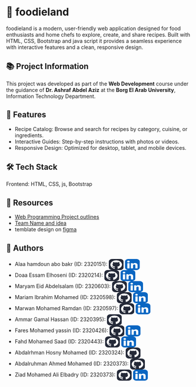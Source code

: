 <h1>🍳 foodieland</h1>
foodieland is a modern, user-friendly web application designed for food enthusiasts and home chefs to explore, create, and share recipes. Built with HTML, CSS, Bootstrap and java script it provides a seamless experience with interactive features and a clean, responsive design.

## 📚 Project Information  
This project was developed as part of the **Web Development** course under the guidance of **Dr. Ashraf Abdel Aziz** at the **Borg El Arab University**, Information Technology Department.

<h2>🚀 Features</h2>
<ul>
  <li>Recipe Catalog: Browse and search for recipes by category, cuisine, or ingredients.</li>
  <li>Interactive Guides: Step-by-step instructions with photos or videos.</li>
  <li>Responsive Design: Optimized for desktop, tablet, and mobile devices.</li>
</ul>

<h2>🛠️ Tech Stack</h2>
Frontend: HTML, CSS, js, Bootstrap

<h2>🔗 Resources</h2>
<ul>
<li><a href="https://drive.google.com/file/d/14R5LimOMaaO_t3tTDk8Eyf_ar-jENSI4/view?usp=sharing">Web Programming Project outlines</a></li>
<li><a href="https://drive.google.com/file/d/1z_vDCm5xigUj85lr7HLK0E5JJ5lk8X44/view?usp=sharing">Team Name and idea</a></li>
<li>temblate design on <a href="https://www.figma.com/design/WzcCQ0Ov7PHkSVO8cH27e6/BATU-web-design?node-id=1-296&t=x3onsBBEuRip2Ehh-1">figma</a></li>
</ul>
<h2>👾 Authors</h2>
<ul>
  <!-- alaa section -->
  <li>
    Alaa hamdoun abo bakr (ID: 2320151):
    <a href="https://github.com/AlaaHamdounlolo" target="blank"><img align="center" src="https://raw.githubusercontent.com/tandpfun/skill-icons/main/icons/Github-Dark.svg" alt="alaa hamdoun" height="30" width="40" /></a>
    <a href="https://www.linkedin.com/in/alaa-hamdoun-68a005258" target="blank"><img align="center" src="https://raw.githubusercontent.com/tandpfun/skill-icons/main/icons/LinkedIn.svg" alt="alaa" height="30" width="40" /></a>
  </li>
  
  <!-- doaa essam section -->
  <li>
    Doaa Essam Elhoseni  (ID: 2320214)</b>:
    <a href="https://github.com/DoaaEssam1" target="blank"><img align="center" src="https://raw.githubusercontent.com/tandpfun/skill-icons/main/icons/Github-Dark.svg" alt="mariam eid" height="30" width="40" /></a>
    <a href="#" target="blank"><img align="center" src="https://raw.githubusercontent.com/tandpfun/skill-icons/main/icons/LinkedIn.svg" alt="doaa" height="30" width="40" /></a>
  </li>
  
  <!-- mariam eid section -->
  <li>
    Maryam Eid Abdelsalam  (ID: 2320603)</b>:
    <a href="https://github.com/marec1044" target="blank"><img align="center" src="https://raw.githubusercontent.com/tandpfun/skill-icons/main/icons/Github-Dark.svg" alt="mariam eid" height="30" width="40" /></a>
    <a href="https://www.linkedin.com/in/maryam-eid-4b0605308?utm_source=share&utm_campaign=share_via&utm_content=profile&utm_medium=android_app" target="blank"><img align="center"     src="https://raw.githubusercontent.com/tandpfun/skill-icons/main/icons/LinkedIn.svg" alt="mariam eid" height="30" width="40" /></a>
  </li>

  <!-- mariam ibrahim section -->
  <li>
    Mariam Ibrahim Mohamed  (ID: 2320598)</b>:
    <a href="https://github.com/mariomaibrahim" target="blank"><img align="center" src="https://raw.githubusercontent.com/tandpfun/skill-icons/main/icons/Github-Dark.svg" alt="Maryam Ibrahim" height="30" width="40" /></a>
    <a href="https://www.linkedin.com/in/mariam-ibrahim-b95743307/" target="blank"><img align="center" src="https://raw.githubusercontent.com/tandpfun/skill-icons/main/icons/LinkedIn.svg" alt="Maryam Ibrahim" height="30" width="40" /></a>
  </li>
  
  <!-- marwan section -->
  <li>
    Marwan Mohamed Ramdan  (ID: 2320597)</b>:
    <a href="https://github.com/marwanmohamed213410" target="blank"><img align="center" src="https://raw.githubusercontent.com/tandpfun/skill-icons/main/icons/Github-Dark.svg" alt="Marwan Mohamed" height="30" width="40" /></a>
    <a href="https://www.linkedin.com/in/marwan-mohamed-223818m20/" target="blank"><img align="center" src="https://raw.githubusercontent.com/tandpfun/skill-icons/main/icons/LinkedIn.svg" alt="marwan mohamed" height="30" width="40" /></a>
  </li>
  
  <!-- amar section -->
  <li>
    Ammar Gamal Hassan  (ID: 2320395):
    <a href="https://github.com/ammargamal801" target="blank"><img align="center" src="https://raw.githubusercontent.com/tandpfun/skill-icons/main/icons/Github-Dark.svg" alt="ammar" height="30" width="40" /></a>
  </li>

  <!--fares section -->
  <li>
    Fares Mohamed yassin  (ID: 2320426):
    <a href="https://github.com/faresm07amed" target="blank"><img align="center" src="https://raw.githubusercontent.com/tandpfun/skill-icons/main/icons/Github-Dark.svg" alt="fares" height="30" width="40" /></a>
    <a href="https://www.linkedin.com/in/fares-mohamed-90b338308/" target="blank"><img align="center" src="https://raw.githubusercontent.com/tandpfun/skill-icons/main/icons/LinkedIn.svg" alt="fares" height="30" width="40" /></a>
  </li>
  
  <!--fahd section -->
  <li>
    Fahd Mohamed Saad  (ID: 2320443):
    <a href="https://github.com/Fahd74" target="blank"><img align="center" src="https://raw.githubusercontent.com/tandpfun/skill-icons/main/icons/Github-Dark.svg" alt="fahd" height="30" width="40" /></a>
    <a href="https://www.linkedin.com/in/fahd-mohamed-761a97232" target="blank"><img align="center" src="https://raw.githubusercontent.com/tandpfun/skill-icons/main/icons/LinkedIn.svg" alt="fahd" height="30" width="40" /></a>
  </li>

  <!--hossny section-->
  <li>
    Abdalrhman Hosny Mohamed  (ID: 2320324):
    <a href="https://github.com/Abdalrhman-Hosny" target="blank"><img align="center" src="https://raw.githubusercontent.com/tandpfun/skill-icons/main/icons/Github-Dark.svg" alt="fahd" height="30" width="40" /></a>
  </li>

  <!--abdo section-->
  <li>
    Abdalruhman Ahmed Mohamed  (ID: 2320373):
    <a href="https://github.com/abdo164" target="blank"><img align="center" src="https://raw.githubusercontent.com/tandpfun/skill-icons/main/icons/Github-Dark.svg" alt="fahd" height="30" width="40" /></a>
  </li>

  <!--ziad section-->
  <li>
    Ziad Mohamed Ali Elbadry  (ID: 2320373):
    <a href="https://github.com/ZiadAlbadry" target="blank"><img align="center" src="https://raw.githubusercontent.com/tandpfun/skill-icons/main/icons/Github-Dark.svg" alt="ziad" height="30" width="40" /></a>
    <a href="https://www.linkedin.com/in/ziad-albadry-732866243" target="blank"><img align="center" src="https://raw.githubusercontent.com/tandpfun/skill-icons/main/icons/LinkedIn.svg" alt="ziad" height="30" width="40" /></a>
  </li>
</ul>
